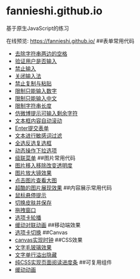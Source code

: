 # fannieshi.github.io
基于原生JavaScript的练习

在线预览: https://fannieshi.github.io/
##表单常用代码
* [去除字符串两边的空格](https://fannieshi.github.io/form/01.html)
* [验证用户是否输入](https://fannieshi.github.io/form/02.html)
* [禁止输入](https://fannieshi.github.io/form/03.html)
* [关闭输入法](https://fannieshi.github.io/form/04.html)
* [禁止复制与粘贴](https://fannieshi.github.io/form/05.html)
* [限制只能输入数字](https://fannieshi.github.io/form/06.html)
* [限制只能输入中文](https://fannieshi.github.io/form/07.html)
* [限制字符串长度](https://fannieshi.github.io/form/08.html)
* [仿微博提示可输入剩余字符](https://fannieshi.github.io/form/09.html)
* [文本框内容自动滚动](https://fannieshi.github.io/form/10.html)
* [Enter提交表单](https://fannieshi.github.io/form/11.html)
* [文本进行敏感词过滤](https://fannieshi.github.io/form/12.html)
* [全选反选复选框](https://fannieshi.github.io/form/13.html)
* [动态操作下拉选项](https://fannieshi.github.io/form/14.html)
* [级联菜单](https://fannieshi.github.io/form/15.html)
##图片常用代码
* [图片移入移除改变透明度](https://fannieshi.github.io/picture/01.html)
* [图片放大镜效果](https://fannieshi.github.io/picture/02.html)
* [点击图片查看大图](https://fannieshi.github.io/picture/03.html)
* [超酷的图片展现效果](https://fannieshi.github.io/picture/04.html)
##内容展示常用代码
* [鼠标悬停提示](https://fannieshi.github.io/content/01.html)
* [切换皮肤并保存](https://fannieshi.github.io/content/02.html)
* [拖拽窗口](https://fannieshi.github.io/content/03.html)
* [选项卡轮播](https://fannieshi.github.io/content/04.html)
* [缓动对联动画](https://fannieshi.github.io/content/05.html)
##移动端效果
* [选项卡切换](https://fannieshi.github.io/mobile/01.html)
##Canvas
* [canvas实现时钟](https://fannieshi.github.io/canvas/01.html)
##CSS效果
* [文字毛玻璃效果](https://fannieshi.github.io/css/01.html)
* [文字单行溢出隐藏](https://fannieshi.github.io/css/02.html)
* [纯CSS实现页面阅读进度条](https://fannieshi.github.io/css/03.html)
##可复用组件
* [缓动动画](https://fannieshi.github.io/components/01.html)


